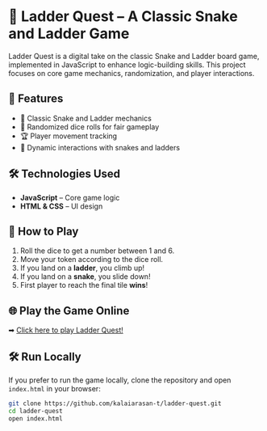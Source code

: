 # 🎲 Ladder Quest – A Classic Snake and Ladder Game  

Ladder Quest is a digital take on the classic Snake and Ladder board game, implemented in JavaScript to enhance logic-building skills. This project focuses on core game mechanics, randomization, and player interactions.  

## 🚀 Features  
- 🎯 Classic Snake and Ladder mechanics  
- 🎲 Randomized dice rolls for fair gameplay  
- 🏆 Player movement tracking  
- 🔄 Dynamic interactions with snakes and ladders  

## 🛠️ Technologies Used  
- **JavaScript** – Core game logic  
- **HTML & CSS** – UI design  

## 📌 How to Play  
1. Roll the dice to get a number between 1 and 6.  
2. Move your token according to the dice roll.  
3. If you land on a **ladder**, you climb up!  
4. If you land on a **snake**, you slide down!  
5. First player to reach the final tile **wins**!  

## 🌐 Play the Game Online  
➡ [Click here to play Ladder Quest!](https://kalaiarasan-t.github.io/ladder-quest/)  

## 🛠️ Run Locally  
If you prefer to run the game locally, clone the repository and open `index.html` in your browser:  
```sh
git clone https://github.com/kalaiarasan-t/ladder-quest.git
cd ladder-quest
open index.html
